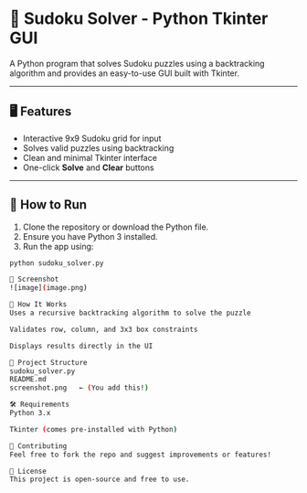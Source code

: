 # 🧩 Sudoku Solver - Python Tkinter GUI

A Python program that solves Sudoku puzzles using a backtracking algorithm and provides an easy-to-use GUI built with Tkinter.

---

## 🖥️ Features

- Interactive 9x9 Sudoku grid for input
- Solves valid puzzles using backtracking
- Clean and minimal Tkinter interface
- One-click **Solve** and **Clear** buttons

---

## 🚀 How to Run

1. Clone the repository or download the Python file.
2. Ensure you have Python 3 installed.
3. Run the app using:

```bash
python sudoku_solver.py

📸 Screenshot
![image](image.png)

🧠 How It Works
Uses a recursive backtracking algorithm to solve the puzzle

Validates row, column, and 3x3 box constraints

Displays results directly in the UI

📂 Project Structure
sudoku_solver.py
README.md
screenshot.png   ← (You add this!)

🛠️ Requirements
Python 3.x

Tkinter (comes pre-installed with Python)

🤝 Contributing
Feel free to fork the repo and suggest improvements or features!

📃 License
This project is open-source and free to use.
